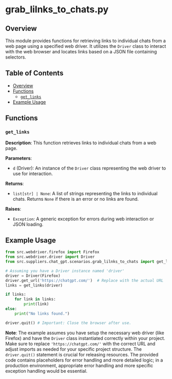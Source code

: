 # grab_lilnks_to_chats.py

## Overview

This module provides functions for retrieving links to individual chats from a web page using a specified web driver. It utilizes the `Driver` class to interact with the web browser and locates links based on a JSON file containing selectors.


## Table of Contents

* [Overview](#overview)
* [Functions](#functions)
    * [`get_links`](#get_links)
* [Example Usage](#example-usage)


## Functions

### `get_links`

**Description**: This function retrieves links to individual chats from a web page.

**Parameters**:

- `d` (Driver): An instance of the `Driver` class representing the web driver to use for interaction.

**Returns**:

- `list[str] | None`: A list of strings representing the links to individual chats. Returns `None` if there is an error or no links are found.

**Raises**:
- `Exception`:  A generic exception for errors during web interaction or JSON loading.


## Example Usage

```python
from src.webdriver.firefox import Firefox
from src.webdriver.driver import Driver
from src.suppliers.chat_gpt.scenarios.grab_lilnks_to_chats import get_links  # Replace with the correct import path

# Assuming you have a Driver instance named 'driver'
driver = Driver(Firefox)
driver.get_url('https://chatgpt.com/')  # Replace with the actual URL
links = get_links(driver)

if links:
    for link in links:
        print(link)
else:
    print("No links found.")

driver.quit() # Important: Close the browser after use.
```

**Note**: The example assumes you have setup the necessary web driver (like Firefox) and have the `Driver` class instantiated correctly within your project. Make sure to replace `'https://chatgpt.com/'` with the correct URL and adjust imports as needed for your specific project structure. The `driver.quit()` statement is crucial for releasing resources.  The provided code contains placeholders for error handling and more detailed logic; in a production environment, appropriate error handling and more specific exception handling would be essential.